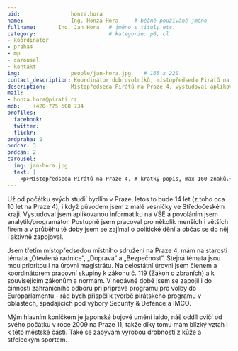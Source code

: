 ```yaml
---
uid:                honza.hora
name:               Ing. Honza Hora  	# běžně používáné jméno
fullname: 	    Ing. Jan Hora   # jméno s tituly etc.
category:                       # kategorie: p6, cl
- koordinator
- praha4
- mp
- carousel
- kontakt
img: 		        people/jan-hora.jpg    # 165 x 220
contact_description: Koordinátor dobrovolníků, místopředseda Pirátů na Praze 4
description:        Místopředseda Pirátů na Praze 4, vystudoval aplikovanou informatiku na VŠE, povoláním je programátor a analytik. Je garantem programového bodu "Doprava" pro městskou část Praha 4. Má za úkol skloubit potřeby dopravy veřejné a dopravy individuální, kam patří nejen motoristé, ale i cyklodoprava a další formy individuální dopravy.	
mail:
- honza.hora@pirati.cz
mob:	+420 775 608 734		
profiles:
  facebook: 
  twitter: 
  flickr: 
ordpraha: 2
ordcar: 3
ordcan: 2
carousel:
  img: jan-hora.jpg
  text: |
    <p>Místopředseda Pirátů na Praze 4. # kratký popis, max 160 znaků.</p>
---
```

Už od počátku svých studií bydlím v Praze, letos to bude 14 let (z toho cca 10 let na Praze 4), i když původem jsem z malé vesničky ve Středočeském kraji. Vystudoval jsem aplikovanou informatiku na VŠE a povoláním jsem analytik/programátor. Postupně jsem pracoval pro několik menších i větších firem a v průběhu té doby jsem se zajímal  o politické dění a občas se do něj i aktivně zapojoval.

Jsem třetím místopředsedou místního sdružení na Praze 4, mám na starosti témata „Otevřená radnice“, „Doprava“ a „Bezpečnost“. Stejná témata jsou mou prioritou i na úrovni magistrátu. Na celostátní úrovni jsem členem a koordinátorem pracovní skupiny k zákonu č. 119 (Zákon o zbraních) a k souvisejícím zákonům a normám.  V nedávné době jsem se zapojil i do činnosti zahraničního odboru při přípravě programu pro volby do Europarlamentu - rád bych přispěl k tvorbě pirátského programu v oblastech, spadajících pod výbory Security & Defence a IMCO.

Mým hlavním koníčkem je japonské bojové umění iaidó, náš oddíl cvičí od svého počátku v roce 2009 na Praze 11, takže díky tomu mám blízký vztah i k této městské části. Také se zabývám výrobou drobností z kůže a střeleckým sportem.
